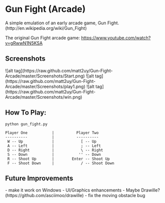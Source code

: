 <h1><b>Gun Fight (Arcade)</b></h1>
A simple emulation of an early arcade game, Gun Fight. (http://en.wikipedia.org/wiki/Gun_Fight)

The original Gun Fight arcade game: https://www.youtube.com/watch?v=gRwwN1N5KSA

<h2><b>Screenshots</b></h2>
![alt tag](https://raw.github.com/matt2uy/Gun-Fight-Arcade/master/Screenshots/Start.png)
![alt tag](https://raw.github.com/matt2uy/Gun-Fight-Arcade/master/Screenshots/play1.png)
![alt tag](https://raw.github.com/matt2uy/Gun-Fight-Arcade/master/Screenshots/win.png)

<h2><b>How To Play:</b></h2>
<code>python gun_fight.py</code>

    Player One           |          Player Two     
    ----------           |          ----------
     W -- Up             |            [ -- Up      
     A -- Left           |            ; -- Left 
     D -- Right          |            \ -- Right
     S -- Down           |           '' -- Down    
     R -- Shoot Up       |        Enter -- Shoot Up
     F -- Shoot Down     |            / -- Shoot Down
     
<h2><b>Future Improvements</b></h2>
- make it work on Windows
- UI/Graphics enhancements - Maybe Drawille? (https://github.com/asciimoo/drawille)
- fix the moving obstacle bug
